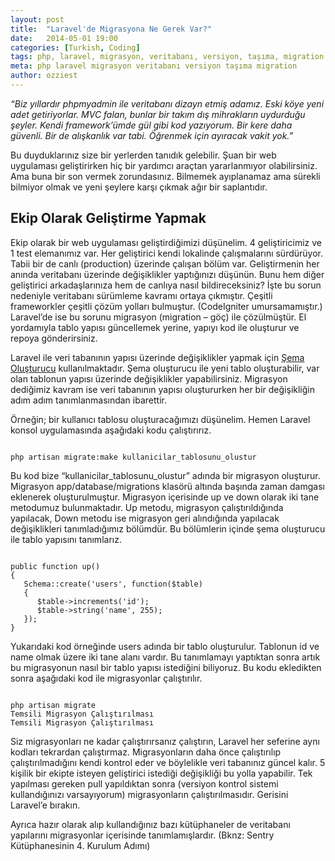 ```yaml
---
layout: post
title:  "Laravel'de Migrasyona Ne Gerek Var?"
date:   2014-05-01 19:00
categories: [Turkish, Coding]
tags: php, laravel, migrasyon, veritabanı, versiyon, taşıma, migration
meta: php laravel migrasyon veritabanı versiyon taşıma migration
author: ozziest
---
```


*“Biz yıllardır phpmyadmin ile veritabanı dizayn etmiş adamız. Eski köye yeni adet getiriyorlar. MVC falan, bunlar bir takım dış mihrakların uydurduğu şeyler. Kendi framework’ümde gül gibi kod yazıyorum. Bir kere daha güvenli. Bir de alışkanlık var tabi. Öğrenmek için ayıracak vakit yok.”*

Bu duyduklarınız size bir yerlerden tanıdık gelebilir. Şuan bir web uygulaması geliştirirken hiç bir yardımcı araçtan yararlanmıyor olabilirsiniz. Ama buna bir son vermek zorundasınız. Bilmemek ayıplanamaz ama sürekli bilmiyor olmak ve yeni şeylere karşı çıkmak ağır bir saplantıdır.

## Ekip Olarak Geliştirme Yapmak

Ekip olarak bir web uygulaması geliştirdiğimizi düşünelim. 4 geliştiricimiz ve 1 test elemanımız var. Her geliştirici kendi lokalinde çalışmalarını sürdürüyor. Tabii bir de canlı (production) üzerinde çalışan bölüm var. Geliştirmenin her anında veritabanı üzerinde değişiklikler yaptığınızı düşünün. Bunu hem diğer geliştirici arkadaşlarınıza hem de canlıya nasıl bildireceksiniz? İşte bu sorun nedeniyle veritabanı sürümleme kavramı ortaya çıkmıştır. Çeşitli frameworkler çeşitli çözüm yolları bulmuştur. (CodeIgniter umursamamıştır.) Laravel’de ise bu sorunu migrasyon (migration – göç) ile çözülmüştür. El yordamıyla tablo yapısı güncellemek yerine, yapıyı kod ile oluşturur ve repoya gönderirsiniz.

Laravel ile veri tabanının yapısı üzerinde değişiklikler yapmak için [Şema Oluşturucu](http://laravel.gen.tr/docs/schema) kullanılmaktadır. Şema oluşturucu ile yeni tablo oluşturabilir, var olan tablonun yapısı üzerinde değişiklikler yapabilirsiniz. Migrasyon dediğimiz kavram ise veri tabanının yapısı oluştururken her bir değişikliğin adım adım tanımlanmasından ibarettir.

Örneğin; bir kullanıcı tablosu oluşturacağımızı düşünelim. Hemen Laravel konsol uygulamasında aşağıdaki kodu çalıştırırız.

<pre><code class="language-bash">
php artisan migrate:make kullanicilar_tablosunu_olustur
</code></pre>

Bu kod bize “kullanicilar_tablosunu_olustur” adında bir migrasyon oluşturur. Migrasyon app/database/migrations klasörü altında başında zaman damgası eklenerek oluşturulmuştur. Migrasyon içerisinde up ve down olarak iki tane metodumuz bulunmaktadır. Up metodu, migrasyon çalıştırıldığında yapılacak, Down metodu ise migrasyon geri alındığında yapılacak değişiklikleri tanımladığımız bölümdür. Bu bölümlerin içinde şema oluşturucu ile tablo yapısını tanımlarız.

<pre><code class="language-php">
public function up()
{
   Schema::create('users', function($table)
   {
      $table->increments('id');
      $table->string('name', 255);
   });
}
</code></pre>

Yukarıdaki kod örneğinde users adında bir tablo oluşturulur. Tablonun id ve name olmak üzere iki tane alanı vardır. Bu tanımlamayı yaptıktan sonra artık bu migrasyonun nasıl bir tablo yapısı istediğini biliyoruz. Bu kodu ekledikten sonra aşağıdaki kod ile migrasyonlar çalıştırılır.

<pre><code class="language-bash">
php artisan migrate
Temsili Migrasyon Çalıştırılması
Temsili Migrasyon Çalıştırılması
</code></pre>

Siz migrasyonları ne kadar çalıştırırsanız çalıştırın, Laravel her seferine aynı kodları tekrardan çalıştırmaz. Migrasyonların daha önce çalıştırılıp çalıştırılmadığını kendi kontrol eder ve böylelikle veri tabanınız güncel kalır. 5 kişilik bir ekipte isteyen geliştirici istediği değişikliği bu yolla yapabilir. Tek yapılması gereken pull yapıldıktan sonra (versiyon kontrol sistemi kullandığınızı varsayıyorum) migrasyonların çalıştırılmasıdır. Gerisini Laravel’e bırakın.

Ayrıca hazır olarak alıp kullandığınız bazı kütüphaneler de veritabanı yapılarını migrasyonlar içerisinde tanımlamışlardır. (Bknz: Sentry Kütüphanesinin 4. Kurulum Adımı)

